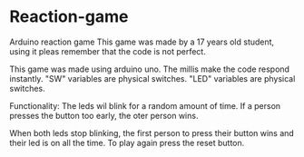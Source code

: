# Reaction-game
Arduino reaction game 
This game was made by a 17 years old student, using it pleas remember that the code is not perfect.

This game was made using arduino uno. 
The millis make the code respond instantly. 
"SW" variables are physical switches.
"LED" variables are physical switches.

Functionality:
  The leds wil blink for a random amount of time. 
  If a person presses the button too early, the oter person wins.
  
  When both leds stop blinking, the first person to press their button wins and their led is on all the time.
  To play again press the reset button. 
  
